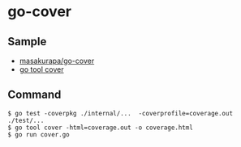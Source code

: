 # go-cover

## Sample
- [masakurapa/go-cover](https://masakurapa.github.io/go-cover/index.html)
- [go tool cover](https://masakurapa.github.io/go-cover/coverage.html)

## Command
```
$ go test -coverpkg ./internal/...  -coverprofile=coverage.out ./test/...
$ go tool cover -html=coverage.out -o coverage.html
$ go run cover.go
```
